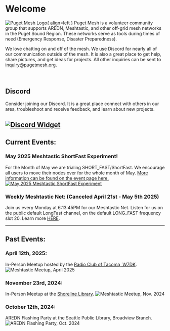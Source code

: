 # Welcome

[![Puget Mesh Logo](/static/PugetMeshLogo_200.png){ align=left }](/static/PugetMeshLogo.svg)
Puget Mesh is a volunteer community group that supports AREDN, Meshtastic, and other off-grid mesh networks in the Puget Sound Region. These networks serve as tools during times of need (Emergency Response, Disaster Preparedness).

We love chatting on and off of the mesh. We use Discord for nearly all of our communication outside of the mesh. It is also a great place to get help, share pictures, and get ideas for projects. All other inquiries can be sent to inquiry@pugetmesh.org.
</br>
</br>
</br>

## Discord

Consider joining our Discord. It is a great place connect with others in our area, troubleshoot and receive feedback, and learn about new projects.

[![Discord Widget](https://discord.com/api/guilds/1291139029814739084/widget.png?style=banner2)](https://discord.gg/ANvUg3AyZt)
---
## Current Events:
### May 2025 Meshtastic ShortFast Experiment!
For the Month of May we are trialing SHORT_FAST/ShortFast. We encourage all users to move their nodes over for the whole month of May. [More information can be found on the event page here.](/meshtastic/may2025)
[![May 2025 Meshtastic ShortFast Experiment](/media/meshtastic/May2025-SF-Announcement.jpg)](/meshtastic/may2025)

### Weekly Meshtastic Net: (Canceled April 21st - May 5th 2025)
Join us every Monday at 6:13:45PM for our Meshtastic Net. Listen for us on the public default LongFast channel, on the default LONG_FAST frequency slot 20. Learn more [HERE](/meshtastic/#weekly-net).

---

## Past Events:

### April 12th, 2025:
In-Person Meetup hosted by the [Radio Club of Tacoma, W7DK](https://www.w7dk.org/).
![Meshtastic Meetup, April 2025](/media/12April2025_Meshtastic_Meetup.jpg)

### November 23rd, 2024:
In-Person Meetup at the [Shoreline Library](https://maps.app.goo.gl/B4RmdBR16wtdEE3Q7).
![Meshtastic Meetup, Nov. 2024](/media/23Nov2024_Meshtastic_Meetup.png)


### October 12th, 2024:
AREDN Flashing Party at the Seattle Public Library, Broadview Branch.
![AREDN Flashing Party, Oct. 2024](/media/AREDN%20Flashing%20Party-12Oct2024.jpg)
